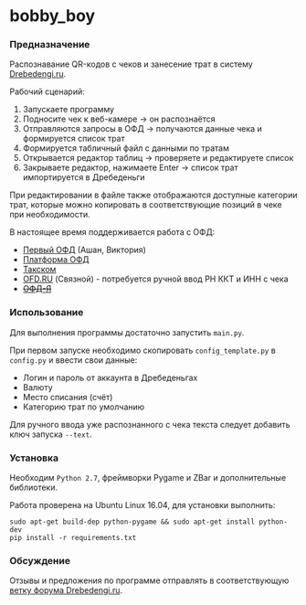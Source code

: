 bobby_boy
===

### Предназначение

Распознавание QR-кодов с чеков и занесение трат в систему [Drebedengi.ru](http://drebedengi.ru).

Рабочий сценарий:
1. Запускаете программу
1. Подносите чек к веб-камере -> он распознаётся
1. Отправляются запросы в ОФД -> получаются данные чека и формируется список трат
1. Формируется табличный файл с данными по тратам
1. Открывается редактор таблиц -> проверяете и редактируете список
1. Закрываете редактор, нажимаете Enter -> список трат импортируется в Дребеденьги

При редактировании в файле также отображаются доступные категории трат, которые можно копировать в 
соответствующие позиций в чеке при необходимости. 

В настоящее время поддерживается работа с ОФД:
- [Первый ОФД](https://consumer.1-ofd.ru/#/landing) (Ашан, Виктория)
- [Платформа ОФД](https://lk.platformaofd.ru/web/noauth/cheque/search)
- [Такском](https://receipt.taxcom.ru/)
- [OFD.RU](https://ofd.ru/checkinfo) (Связной) - потребуется ручной ввод РН ККТ и ИНН с чека
- ~~[ОФД-Я](https://ofd-ya.ru/check)~~

### Использование

Для выполнения программы достаточно запустить `main.py`. 

При первом запуске необходимо скопировать `config_template.py` в `config.py` и ввести свои данные:
- Логин и пароль от аккаунта в Дребеденьгах
- Валюту
- Место списания (счёт) 
- Категорию трат по умолчанию

Для ручного ввода уже распознанного с чека текста следует добавить ключ запуска `--text`.


### Установка

Необходим `Python 2.7`, фреймворки Pygame и ZBar и дополнительные библиотеки.

Работа проверена на Ubuntu Linux 16.04, для установки выполнить:
```
sudo apt-get build-dep python-pygame && sudo apt-get install python-dev
pip install -r requirements.txt
```

### Обсуждение

Отзывы и предложения по программе отправлять в соответствующую [ветку форума Drebedengi.ru](https://www.drebedengi.ru/?module=forumMessageList&topic_id=8486).